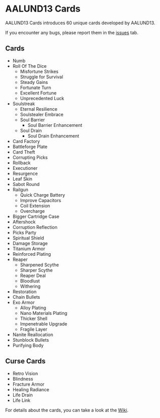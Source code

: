 # AALUND13 Cards

AALUND13 Cards introduces 60 unique cards developed by AALUND13.

If you encounter any bugs, please report them in the [issues](https://github.com/AALUND13/AALUND13-Cards/issues) tab.

## Cards

- Numb
- Roll Of The Dice
  - Misfortune Strikes
  - Struggle for Survival
  - Steady Gains
  - Fortunate Turn
  - Excellent Fortune
  - Unprecedented Luck
- Soulstreak
  - Eternal Resilience
  - Soulstealer Embrace
  - Soul Barrier
    - Soul Barrier Enhancement
  - Soul Drain
    - Soul Drain Enhancement
- Card Factory
- Battleforge Plate
- Card Theft
- Corrupting Picks
- Rollback
- Executioner
- Resurgence
- Leaf Skin
- Sabot Round
- Railgun
  - Quick Charge Battery
  - Improve Capacitors
  - Coil Extension
  - Overcharge
- Bigger Cartridge Case
- Aftershock
- Corruption Reflection
- Picks Party
- Spiritual Shield
- Damage Storage
- Titanium Armor
- Reinforced Plating
- Reaper
  - Sharpened Scythe
  - Sharper Scythe
  - Reaper Deal
  - Bloodlust
  - Withering
- Restoration
- Chain Bullets
- Exo Armor
  - Alloy Plating
  - Nano Materials Plating
  - Thicker Shell
  - Impenetrable Upgrade
  - Fragile Layer
- Nanite Reallocation
- Stunblock Bullets
- Purifying Body

## Curse Cards

- Retro Vision
- Blindness
- Fracture Armor
- Healing Radiance
- Life Drain
- Life Link

For details about the cards, you can take a look at the [Wiki](https://github.com/AALUND13/AALUND13-Cards/wiki/Cards).
